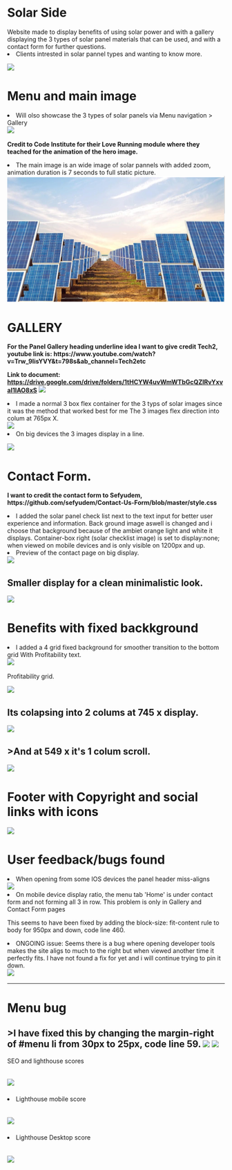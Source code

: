 <h1>Solar Side</h1> 
Website made to display benefits of using solar power and with a gallery displaying the 3 types of solar panel materials that can be used, and with a contact form for further questions.
<li>Clients intrested in solar pannel types and wanting to know more.</li>  

<p><img src="https://i.imgur.com/LRsjibu.png"></p>


<h1>Menu and main image</h1> 
<li>Will olso showcase the 3 types of solar panels via Menu navigation > Gallery</li> 

 <img src="https://i.imgur.com/4lTOugA.png">


<p><strong>Credit to Code Institute for their Love Running module where they teached for the animation of the hero image.</strong>
<li>The main image is an wide image of solar pannels with added zoom, animation duration is 7 seconds to full static picture.</li>
<img src="images/hero.image.png">

<h1>GALLERY</h1>

<p><strong>For the Panel Gallery heading underline idea I want to give credit Tech2, youtube link is: 
https://www.youtube.com/watch?v=Trw_9lisYVY&t=798s&ab_channel=Tech2etc

Link to document: https://drive.google.com/drive/folders/1tHCYW4uvWmWTbGcQZlRvYxval1IAO8xS</strong>
<img src="https://i.imgur.com/EgI0NOV.png">

<li>I made a normal 3 box flex container for the 3 typs of solar images since it was the method that worked best for me
The 3 images flex direction into colum at 765px X.</li>
<img src="https://i.imgur.com/bhMS95V.png">

<li>On big devices the 3 images display in a line.</li>

<img src="https://i.imgur.com/6nNpw5Q.png"></p>


<h1>Contact Form.</h1>

<p><strong>I want to credit the contact form to Sefyudem, https://github.com/sefyudem/Contact-Us-Form/blob/master/style.css</strong>

<li>I added the solar panel check list next to the text input for better user experience and information. 
Back ground image aswell is changed and i choose that background because of the ambiet orange light and white it displays.
Container-box right (solar checklist image) is set to display:none; when viewed on mobile devices and is only visible on 1200px and up.</li>

<li>Preview of the contact page on big display.</li>

<img src="https://i.imgur.com/FBdCtIn.png">

<h2>Smaller display for a clean minimalistic look.</h2>

<img src="https://i.imgur.com/GhVDCKs.png"></p>



<h1><strong>Benefits with fixed backkground</strong></h1>
<li>I added a 4 grid fixed background for smoother transition to the bottom grid With Profitability text.</li>
<img src="https://i.imgur.com/e19ktLe.png">

Profitability grid. 

<img src="https://i.imgur.com/RKanDub.png">

<h2>Its colapsing into 2 colums at 745 x display.</h2>

<img src="https://i.imgur.com/fuyrKGa.png"> 

<h2>>And at 549 x it's 1 colum scroll.</h2>
<img src="https://i.imgur.com/G1zPdv8.png"></p>


<h1><strong>Footer with Copyright and social links with icons</strong></h1>
<img src="https://i.imgur.com/gEgcg2k.png">


<h1>User feedback/bugs found</h1>

<li>When opening from some IOS devices the panel header miss-aligns</li>
<img src="https://i.imgur.com/1VZ4SIu.png">

<li>On mobile device display ratio, the menu tab 'Home' is under contact form and not forming all 3 in row. This problem is only in Gallery and Contact Form pages</li>
<p>This seems to have been fixed by adding the block-size: fit-content rule to body for 950px and down, code line 460.</p>
<li>ONGOING issue: Seems there is a bug where opening developer tools makes the site aligs to much to the right but when viewed another time it perfectly fits. I have not found a fix for yet and i will continue trying to pin it down.</li>
<img src="https://i.imgur.com/2gvTQVE.png">
<hr>
<h1>Menu bug</h1>
<h2>>I have fixed this by changing the margin-right of #menu li from 30px to 25px, code line 59.
<img src="https://i.imgur.com/qBZvLmi.png">
<img src="https://i.imgur.com/xYrFqdg.png"></h2

<h1>SEO and lighthouse scores</h1> 
<h2><img src="https://i.imgur.com/MoHFB99.png"></h2>

<li>Lighthouse mobile score</li>
<h2><img src="https://i.imgur.com/Fe6Itr1.png"></h2>
<li>Lighthouse Desktop score</li>
<h2><img src="https://i.imgur.com/YDqivaX.png"></h2>

